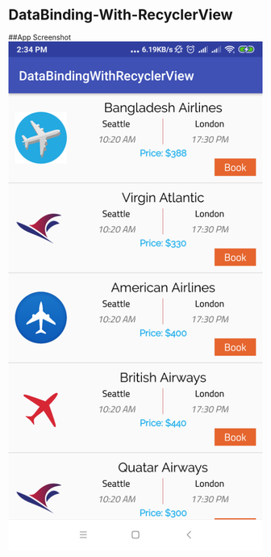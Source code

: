 # DataBinding-With-RecyclerView
##App Screenshot
![](screenshot/Screenshot_2018-11-08-14-34-39-450_tarikul.com.databindingwithrecyclerview.png)
